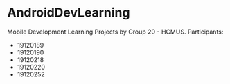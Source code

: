 # AndroidDevLearning
Mobile Development Learning Projects by Group 20 - HCMUS.
Participants:
- 19120189
- 19120190
- 19120218
- 19120220
- 19120252
